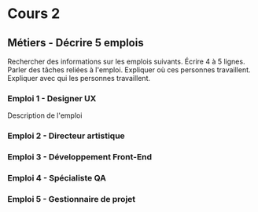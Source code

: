 # Cours 2
## Métiers - Décrire 5 emplois 
Rechercher des informations sur les emplois suivants. Écrire 4 à 5 lignes. Parler des tâches reliées à l'emploi. Expliquer où ces personnes travaillent. Expliquer avec qui les personnes travaillent. 

### Emploi 1 - Designer UX
Description de l'emploi 

### Emploi 2 - Directeur artistique


### Emploi 3 - Développement Front-End


### Emploi 4 - Spécialiste QA


### Emploi 5 - Gestionnaire de projet


